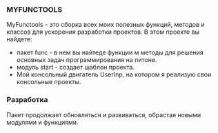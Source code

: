 ### MYFUNCTOOLS

MyFunctools - это сборка всех моих полезных функций, методов и классов для ускорения разработки проектов.
В этом проекте вы найдете: 
 - пакет func - в нем вы найтеде функции м методы для решения основных задач программирования на питоне.
 - модуль start - создает шаблон проекта.
 - Мой консольный двигатель UserInp, на котором я реализую свои консольные проекты.

### Разработка
Пакет продолжает обновляться и развиваться, обрастая новыми модулями и функциями.
